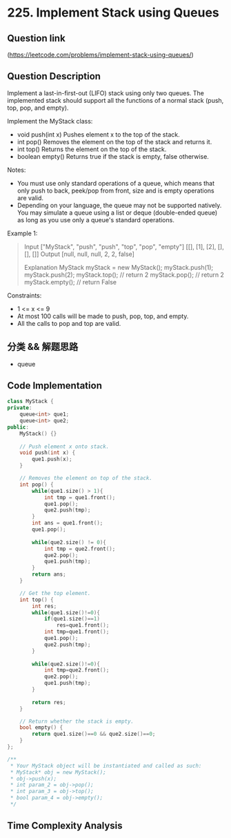 # 225. Implement Stack using Queues

## Question link
(https://leetcode.com/problems/implement-stack-using-queues/)

## Question Description
Implement a last-in-first-out (LIFO) stack using only two queues. The implemented stack should support all the functions of a normal stack (push, top, pop, and empty).

Implement the MyStack class:
- void push(int x) Pushes element x to the top of the stack.
- int pop() Removes the element on the top of the stack and returns it.
- int top() Returns the element on the top of the stack.
- boolean empty() Returns true if the stack is empty, false otherwise.

Notes:
- You must use only standard operations of a queue, which means that only push to back, peek/pop from front, size and is empty operations are valid.
- Depending on your language, the queue may not be supported natively. You may simulate a queue using a list or deque (double-ended queue) as long as you use only a queue's standard operations.

Example 1:

> Input
> ["MyStack", "push", "push", "top", "pop", "empty"]
> [[], [1], [2], [], [], []]
> Output
> [null, null, null, 2, 2, false]
>
> Explanation
> MyStack myStack = new MyStack();
> myStack.push(1);
> myStack.push(2);
> myStack.top(); // return 2
> myStack.pop(); // return 2
> myStack.empty(); // return False

Constraints:
- 1 <= x <= 9
- At most 100 calls will be made to push, pop, top, and empty.
- All the calls to pop and top are valid.
 
## 分类 && 解题思路
- queue

## Code Implementation
```c++
class MyStack {
private:
    queue<int> que1;
    queue<int> que2;
public:
    MyStack() {}
    
    // Push element x onto stack.
    void push(int x) {
        que1.push(x);
    }

    // Removes the element on top of the stack.
    int pop() {
        while(que1.size() > 1){
            int tmp = que1.front();
            que1.pop();
            que2.push(tmp);
        }
        int ans = que1.front();
        que1.pop();
        
        while(que2.size() != 0){
            int tmp = que2.front();
            que2.pop();
            que1.push(tmp);
        }
        return ans;
    }

    // Get the top element.
    int top() {
        int res;
        while(que1.size()!=0){
            if(que1.size()==1)
                res=que1.front();
            int tmp=que1.front();
            que1.pop();
            que2.push(tmp);
        }
        
        while(que2.size()!=0){
            int tmp=que2.front();
            que2.pop();
            que1.push(tmp);
        }
        
        return res;
    }

    // Return whether the stack is empty.
    bool empty() {
        return que1.size()==0 && que2.size()==0;
    }
};

/**
 * Your MyStack object will be instantiated and called as such:
 * MyStack* obj = new MyStack();
 * obj->push(x);
 * int param_2 = obj->pop();
 * int param_3 = obj->top();
 * bool param_4 = obj->empty();
 */
```

## Time Complexity Analysis